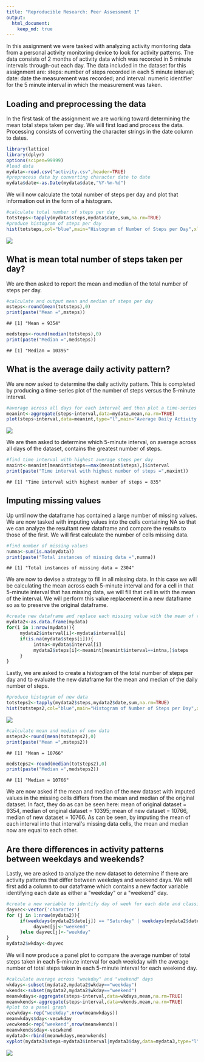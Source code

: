 ```yaml
---
title: "Reproducible Research: Peer Assessment 1"
output: 
  html_document:
    keep_md: true
---
```




In this assignment we were tasked with analyzing activity monitoring data from a personal activity monitoring device to look for activity patterns.  The data consists of 2 months of activity data which was recorded in 5 minute intervals through-out each day.  The data included in the dataset for this assignment are:  steps:  number of steps recorded in each 5 minute interval; date:  date the measurement was recorded; and interval:  numeric identifier for the 5 minute interval in which the measurement was taken.  

## Loading and preprocessing the data

In the first task of the assignment we are working toward determining the mean total steps taken per day.  We will first load and process the data.  Processing consists of converting the character strings in the date column to dates.        


```r
library(lattice)
library(dplyr)
options(scipen=99999)
#load data
mydata<-read.csv("activity.csv",header=TRUE)
#preprocess data by converting character date to date
mydata$date<-as.Date(mydata$date,"%Y-%m-%d")
```

We will now calculate the total number of steps per day and plot that information out in the form of a histogram.


```r
#calculate total number of steps per day
totsteps<-tapply(mydata$steps,mydata$date,sum,na.rm=TRUE)
#produce histogram of steps per day
hist(totsteps,col="blue",main="Histogram of Number of Steps per Day",xlab="Number of Steps")
```

![](RepData_PeerAssessment1_files/figure-html/unnamed-chunk-2-1.png)<!-- -->

## What is mean total number of steps taken per day?

We are then asked to report the mean and median of the total number of steps per day.


```r
#calculate and output mean and median of steps per day
msteps<-round(mean(totsteps),0)
print(paste("Mean =",msteps))
```

```
## [1] "Mean = 9354"
```

```r
medsteps<-round(median(totsteps),0)
print(paste("Median =",medsteps))
```

```
## [1] "Median = 10395"
```

## What is the average daily activity pattern?

We are now asked to determine the daily activity pattern.  This is completed by producing a time-series plot of the number of steps versus the 5-minute interval.


```r
#average across all days for each interval and then plot a time-series graph
meanint<-aggregate(steps~interval,data=mydata,mean,na.rm=TRUE)
plot(steps~interval,data=meanint,type="l",main="Average Daily Activity Pattern",xlab="Time Interval",ylab="Average Total Steps Taken")
```

![](RepData_PeerAssessment1_files/figure-html/unnamed-chunk-4-1.png)<!-- -->

We are then asked to determine which 5-minute interval, on average across all days of the dataset, contains the greatest number of steps.


```r
#find time interval with highest average steps per day
maxint<-meanint[meanint$steps==max(meanint$steps),]$interval
print(paste("Time interval with highest number of steps =",maxint))
```

```
## [1] "Time interval with highest number of steps = 835"
```

## Imputing missing values

Up until now the dataframe has contained a large number of missing values.  We are now tasked with imputing values into the cells containing NA so that we can analyze the resultant new dataframe and compare the results to those of the first.  We will first calculate the number of cells missing data.


```r
#find number of missing values
numna<-sum(is.na(mydata))
print(paste("Total instances of missing data =",numna))
```

```
## [1] "Total instances of missing data = 2304"
```

We are now to devise a strategy to fill in all missing data.  In this case we will be calculating the mean across each 5-minute interval and for a cell in that 5-minute interval that has missing data, we will fill that cell in with the mean of the interval.  We will perform this value replacement in a new dataframe so as to preserve the original dataframe.


```r
#create new dataframe and replace each missing value with the mean of the interval for that missing value
mydata2<-as.data.frame(mydata)
for(i in 1:nrow(mydata)){
     mydata2$interval[i]<-mydata$interval[i]
     if(is.na(mydata$steps[i])){
          intna<-mydata$interval[i]
          mydata2$steps[i]<-meanint[meanint$interval==intna,]$steps
     }
}
```

Lastly, we are asked to create a histogram of the total number of steps per day and to evaluate the new dataframe for the mean and median of the daily number of steps.  


```r
#produce histogram of new data
totsteps2<-tapply(mydata2$steps,mydata2$date,sum,na.rm=TRUE)
hist(totsteps2,col="blue",main="Histogram of Number of Steps per Day",xlab="Number of Steps")
```

![](RepData_PeerAssessment1_files/figure-html/unnamed-chunk-8-1.png)<!-- -->

```r
#calculate mean and median of new data
msteps2<-round(mean(totsteps2),0)
print(paste("Mean =",msteps2))
```

```
## [1] "Mean = 10766"
```

```r
medsteps2<-round(median(totsteps2),0)
print(paste("Median =",medsteps2))
```

```
## [1] "Median = 10766"
```

We are now asked if the mean and median of the new dataset with imputed values in the missing cells differs from the mean and median of the original dataset.  In fact, they do as can be seen here:  mean of original dataset = 9354, median of original dataset = 10395; mean of new dataset = 10766, median of new dataset = 10766.  As can be seen, by imputing the mean of each interval into that interval's missing data cells, the mean and median now are equal to each other.

## Are there differences in activity patterns between weekdays and weekends?

Lastly, we are asked to analyze the new dataset to determine if there are activity patterns that differ between weekdays and weekend days.  We will first add a column to our dataframe which contains a new factor variable identifying each date as either a "weekday" or a "weekend" day.


```r
#create a new variable to identify day of week for each date and classify as "weekday" or "weekend"
dayvec<-vector('character')
for (j in 1:nrow(mydata2)){
     if(weekdays(mydata2$date[j]) == "Saturday" | weekdays(mydata2$date[j]) == "Sunday"){
          dayvec[j]<-"weekend"
     }else dayvec[j]<-"weekday"
}
mydata2$wkday<-dayvec
```

We will now produce a panel plot to compare the average number of total steps taken in each 5-minute interval for each weekday with the average number of total steps taken in each 5-minute interval for each weekend day.


```r
#calculate average across "weekday" and "weekend" days
wkdays<-subset(mydata2,mydata2$wkday=="weekday")
wkends<-subset(mydata2,mydata2$wkday=="weekend")
meanwkdays<-aggregate(steps~interval,data=wkdays,mean,na.rm=TRUE)
meanwkends<-aggregate(steps~interval,data=wkends,mean,na.rm=TRUE)
#plot to a panel graph
vecwkday<-rep("weekday",nrow(meanwkdays))
meanwkdays$day<-vecwkday
vecwkend<-rep("weekend",nrow(meanwkends))
meanwkends$day<-vecwkend
mydata3<-rbind(meanwkdays,meanwkends)
xyplot(mydata3$steps~mydata3$interval|mydata3$day,data=mydata3,type="l",layout=c(1,2),main="Average Daily Activity Pattern",xlab="Time Interval",ylab="Average Total Steps Taken",col="blue")
```

![](RepData_PeerAssessment1_files/figure-html/unnamed-chunk-10-1.png)<!-- -->
